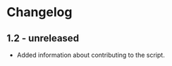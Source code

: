 Changelog
=========

1.2 - unreleased
-----------------------

  * Added information about contributing to the script.
